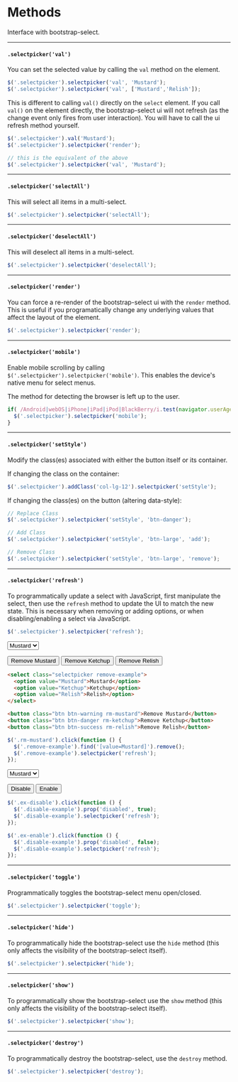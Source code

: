 # Methods

Interface with bootstrap-select.

---

#### `.selectpicker('val')`

You can set the selected value by calling the `val` method on the element.

```js
$('.selectpicker').selectpicker('val', 'Mustard');
$('.selectpicker').selectpicker('val', ['Mustard','Relish']);
```

This is different to calling `val()` directly on the `select` element. If you call `val()` on the element directly, the bootstrap-select ui will not refresh (as the change event only fires from user interaction). You will have to call the ui refresh method yourself.

```js
$('.selectpicker').val('Mustard');
$('.selectpicker').selectpicker('render');

// this is the equivalent of the above
$('.selectpicker').selectpicker('val', 'Mustard');
```

---

#### `.selectpicker('selectAll')`

This will select all items in a multi-select.

```js
$('.selectpicker').selectpicker('selectAll');
```

---

#### `.selectpicker('deselectAll')`

This will deselect all items in a multi-select.

```js
$('.selectpicker').selectpicker('deselectAll');
```

---

#### `.selectpicker('render')`

You can force a re-render of the bootstrap-select ui with the `render` method. This is useful if you programatically change any underlying values that affect the layout of the element.

```js
$('.selectpicker').selectpicker('render');
```

---

#### `.selectpicker('mobile')`

Enable mobile scrolling by calling `$('.selectpicker').selectpicker('mobile')`. This enables the device's native menu for select menus.

The method for detecting the browser is left up to the user.

```js
if( /Android|webOS|iPhone|iPad|iPod|BlackBerry/i.test(navigator.userAgent) ) {
  $('.selectpicker').selectpicker('mobile');
}
```

---

#### `.selectpicker('setStyle')`

Modify the class(es) associated with either the button itself or its container.

If changing the class on the container:

```js
$('.selectpicker').addClass('col-lg-12').selectpicker('setStyle');
```

If changing the class(es) on the button (altering data-style):

```js
// Replace Class
$('.selectpicker').selectpicker('setStyle', 'btn-danger');

// Add Class
$('.selectpicker').selectpicker('setStyle', 'btn-large', 'add');

// Remove Class
$('.selectpicker').selectpicker('setStyle', 'btn-large', 'remove');
```


---

#### `.selectpicker('refresh')`

To programmatically update a select with JavaScript, first manipulate the select, then use the `refresh` method to 
update the UI to match the new state. This is necessary when removing or adding options, or when disabling/enabling a 
select via JavaScript.

```js
$('.selectpicker').selectpicker('refresh');
```

<div class="bs-docs-example">
  <div class="form-group">
    <select class="selectpicker remove-example">
      <option value="Mustard">Mustard</option>
      <option value="Ketchup">Ketchup</option>
      <option value="Relish">Relish</option>
    </select>
  </div>

  <button class="btn btn-warning rm-mustard">Remove Mustard</button>
  <button class="btn btn-danger rm-ketchup">Remove Ketchup</button>
  <button class="btn btn-success rm-relish">Remove Relish</button>
</div>

```html
<select class="selectpicker remove-example">
  <option value="Mustard">Mustard</option>
  <option value="Ketchup">Ketchup</option>
  <option value="Relish">Relish</option>
</select>

<button class="btn btn-warning rm-mustard">Remove Mustard</button>
<button class="btn btn-danger rm-ketchup">Remove Ketchup</button>
<button class="btn btn-success rm-relish">Remove Relish</button>
```
```js
$('.rm-mustard').click(function () {
  $('.remove-example').find('[value=Mustard]').remove();
  $('.remove-example').selectpicker('refresh');
});
```

<div class="bs-docs-example">
  <div class="form-group">
    <select class="selectpicker disable-example">
      <option value="Mustard">Mustard</option>
      <option value="Ketchup">Ketchup</option>
      <option value="Relish">Relish</option>
    </select>
  </div>

  <button class="btn btn-outline-secondary ex-disable"><i class="icon-remove"></i> Disable</button>
  <button class="btn btn-outline-secondary ex-enable"><i class="icon-ok"></i> Enable</button>
</div>

```js
$('.ex-disable').click(function () {
  $('.disable-example').prop('disabled', true);
  $('.disable-example').selectpicker('refresh');
});

$('.ex-enable').click(function () {
  $('.disable-example').prop('disabled', false);
  $('.disable-example').selectpicker('refresh');
});
```

<script type="text/javascript">
  window.onload = function () {
    var $re = $('.remove-example'),
        $de = $('.disable-example');

    $('.rm-mustard').click(function () {
      $re.find('[value=Mustard]').remove();
      $re.selectpicker('refresh');
    });
    $('.rm-ketchup').click(function () {
      $re.find('[value=Ketchup]').remove();
      $re.selectpicker('refresh');
    });
    $('.rm-relish').click(function () {
      $re.find('[value=Relish]').remove();
      $re.selectpicker('refresh');
    });
    $('.ex-disable').click(function () {
      $de.prop('disabled', true);
      $de.selectpicker('refresh');
    });
    $('.ex-enable').click(function () {
      $de.prop('disabled', false);
      $de.selectpicker('refresh');
    });
  };
</script>

---

#### `.selectpicker('toggle')`

Programmatically toggles the bootstrap-select menu open/closed.

```js
$('.selectpicker').selectpicker('toggle');
```

---

#### `.selectpicker('hide')`

To programmatically hide the bootstrap-select use the `hide` method (this only affects the visibility of the bootstrap-select itself).

```js
$('.selectpicker').selectpicker('hide');
```

---

#### `.selectpicker('show')`

To programmatically show the bootstrap-select use the `show` method (this only affects the visibility of the bootstrap-select itself).

```js
$('.selectpicker').selectpicker('show');
```

---

#### `.selectpicker('destroy')`

To programmatically destroy the bootstrap-select, use the `destroy` method.

```js
$('.selectpicker').selectpicker('destroy');
```
